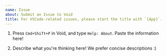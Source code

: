 ```yaml
---
name: Issue
about: Submit an Issue to Void
title: For VSCode-related issues, please start the title with `[App]`. Otherwise, start it with `[Bug]` or `[Feature]`.
---
```


1. Press `Cmd+Shift+P` in Void, and type `Help: About`. Paste the information here!

2. Describe what you're thinking here! We prefer concise descriptions :)
